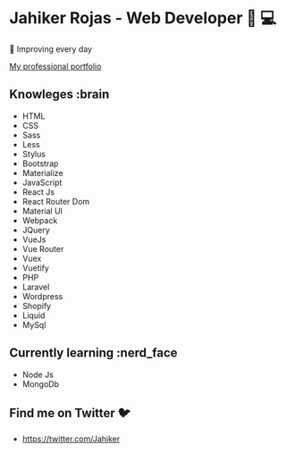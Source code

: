 # Jahiker Rojas - Web Developer :man: :computer:

:dart: Improving every day

[My professional portfolio](https://jahiker.github.io/jahiker/)

## Knowleges :brain

- HTML
- CSS
- Sass
- Less
- Stylus
- Bootstrap
- Materialize
- JavaScript
- React Js
- React Router Dom
- Material UI
- Webpack
- JQuery
- VueJs
- Vue Router
- Vuex
- Vuetify
- PHP
- Laravel
- Wordpress
- Shopify
- Liquid
- MySql

## Currently learning :nerd_face

- Node Js
- MongoDb

## Find me on Twitter :bird:

- https://twitter.com/Jahiker
